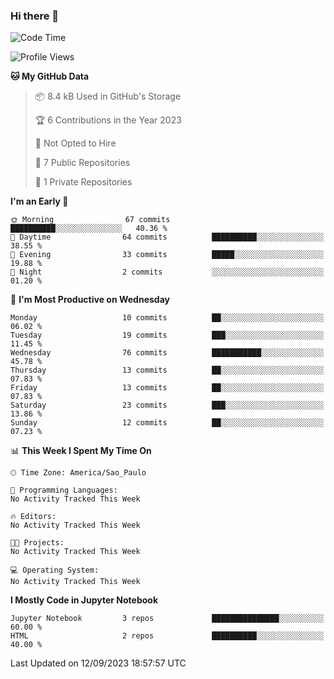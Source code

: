 ### Hi there 👋

<!--
**igabriel-gb/igabriel-gb** is a ✨ _special_ ✨ repository because its `README.md` (this file) appears on your GitHub profile.

Here are some ideas to get you started:

- 🔭 I’m currently working on ...
- 🌱 I’m currently learning ...
- 👯 I’m looking to collaborate on ...
- 🤔 I’m looking for help with ...
- 💬 Ask me about ...
- 📫 How to reach me: ...
- 😄 Pronouns: ...
- ⚡ Fun fact: ...
-->

<!--START_SECTION:waka-->
![Code Time](http://img.shields.io/badge/Code%20Time-170%20hrs%2057%20mins-blue)

![Profile Views](http://img.shields.io/badge/Profile%20Views-0-blue)

**🐱 My GitHub Data** 

> 📦 8.4 kB Used in GitHub's Storage 
 > 
> 🏆 6 Contributions in the Year 2023
 > 
> 🚫 Not Opted to Hire
 > 
> 📜 7 Public Repositories 
 > 
> 🔑 1 Private Repositories 
 > 
**I'm an Early 🐤** 

```text
🌞 Morning                67 commits          ██████████░░░░░░░░░░░░░░░   40.36 % 
🌆 Daytime                64 commits          ██████████░░░░░░░░░░░░░░░   38.55 % 
🌃 Evening                33 commits          █████░░░░░░░░░░░░░░░░░░░░   19.88 % 
🌙 Night                  2 commits           ░░░░░░░░░░░░░░░░░░░░░░░░░   01.20 % 
```
📅 **I'm Most Productive on Wednesday** 

```text
Monday                   10 commits          ██░░░░░░░░░░░░░░░░░░░░░░░   06.02 % 
Tuesday                  19 commits          ███░░░░░░░░░░░░░░░░░░░░░░   11.45 % 
Wednesday                76 commits          ███████████░░░░░░░░░░░░░░   45.78 % 
Thursday                 13 commits          ██░░░░░░░░░░░░░░░░░░░░░░░   07.83 % 
Friday                   13 commits          ██░░░░░░░░░░░░░░░░░░░░░░░   07.83 % 
Saturday                 23 commits          ███░░░░░░░░░░░░░░░░░░░░░░   13.86 % 
Sunday                   12 commits          ██░░░░░░░░░░░░░░░░░░░░░░░   07.23 % 
```


📊 **This Week I Spent My Time On** 

```text
🕑︎ Time Zone: America/Sao_Paulo

💬 Programming Languages: 
No Activity Tracked This Week

🔥 Editors: 
No Activity Tracked This Week

🐱‍💻 Projects: 
No Activity Tracked This Week

💻 Operating System: 
No Activity Tracked This Week
```

**I Mostly Code in Jupyter Notebook** 

```text
Jupyter Notebook         3 repos             ███████████████░░░░░░░░░░   60.00 % 
HTML                     2 repos             ██████████░░░░░░░░░░░░░░░   40.00 % 
```




 Last Updated on 12/09/2023 18:57:57 UTC
<!--END_SECTION:waka-->
